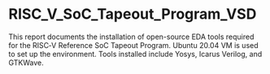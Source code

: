 # RISC_V_SoC_Tapeout_Program_VSD
This report documents the installation of open-source EDA tools required for the RISC‑V Reference SoC Tapeout Program. Ubuntu 20.04 VM is used to set up the environment. Tools installed include Yosys, Icarus Verilog, and GTKWave.
